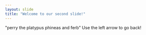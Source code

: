 ```yaml
---
layout: slide
title: "Welcome to our second slide!"
---
```

"perry the platypus phineas and ferb"
Use the left arrow to go back!
